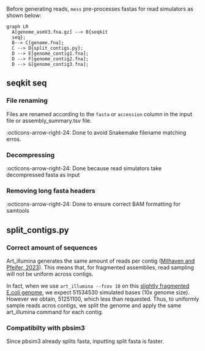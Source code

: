 Before generating reads, `mess` pre-processes fastas for read simulators as shown below:

``` mermaid
graph LR
  A[genome_asmV3.fna.gz] --> B{seqkit 
  seq};
  B--> C[genome.fna];
  C --> D{split_contigs.py};
  D --> E[genome_contig1.fna];
  D --> F[genome_contig2.fna];
  D --> G[genome_contig3.fna];
```

## seqkit seq

### File renaming

Files are renamed according to the `fasta` or `accession` column in the input file or assembly_summary.tsv file.

:octicons-arrow-right-24: Done to avoid Snakemake filename matching erros.

### Decompressing

:octicons-arrow-right-24: Done because read simulators take decompressed fasta as input

### Removing long fasta headers

:octicons-arrow-right-24: Done to ensure correct BAM formatting for samtools



## split_contigs.py

### Correct amount of sequences
Art_illumina generates the same amount of reads per contig ([Milhaven and Pfeifer, 2023](https://doi.org/10.1038/s41437-022-00577-3)). This means that, for fragmented assemblies, read sampling will not be uniform across contigs.

In fact, when we use `art_illumina --fcov 10` on this [slightly fragmented E.coli genome](https://www.ncbi.nlm.nih.gov/datasets/genome/GCF_000157115.2/), we expect 51534530 simulated bases (10x genome size). However we obtain, 51251100, which less than requested. Thus, to uniformly sample reads acros contigs, we split the genome and apply the same art_illumina command for each contig. 

### Compatibilty with pbsim3
Since pbsim3 already splits fasta, inputting split fasta is faster.

